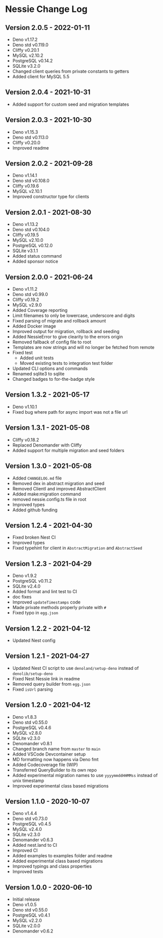 # Nessie Change Log

## Version 2.0.5 - 2022-01-11

- Deno v1.17.2
- Deno std v0.119.0
- Cliffy v0.20.1
- MySQL v2.10.2
- PostgreSQL v0.14.2
- SQLite v3.2.0
- Changed client queries from private constants to getters
- Added client for MySQL 5.5

## Version 2.0.4 - 2021-10-31

- Added support for custom seed and migration templates

## Version 2.0.3 - 2021-10-30

- Deno v1.15.3
- Deno std v0.113.0
- Cliffy v0.20.0
- Improved readme

## Version 2.0.2 - 2021-09-28

- Deno v1.14.1
- Deno std v0.108.0
- Cliffy v0.19.6
- MySQL v2.10.1
- Improved constructor type for clients

## Version 2.0.1 - 2021-08-30

- Deno v1.13.2
- Deno std v0.104.0
- Cliffy v0.19.5
- MySQL v2.10.0
- PostgreSQL v0.12.0
- SQLite v3.1.1
- Added status command
- Added sponsor notice

## Version 2.0.0 - 2021-06-24

- Deno v1.11.2
- Deno std v0.99.0
- Cliffy v0.19.2
- MySQL v2.9.0
- Added Coverage reporting
- Limit filenames to only be lowercase, underscore and digits
- Fixed parsing of migrate and rollback amount
- Added Docker image
- Improved output for migration, rollback and seeding
- Added NessieError to give clearity to the errors origin
- Removed fallback of config file to root
- Templates are now strings and will no longer be fetched from remote
- Fixed test
  - Added unit tests
  - Moved existing tests to integration test folder
- Updated CLI options and commands
- Renamed sqlite3 to sqlite
- Changed badges to for-the-badge style

## Version 1.3.2 - 2021-05-17

- Deno v1.10.1
- Fixed bug where path for async import was not a file url

## Version 1.3.1 - 2021-05-08

- Cliffy v0.18.2
- Replaced Denomander with Cliffy
- Added support for multiple migration and seed folders

## Version 1.3.0 - 2021-05-08

- Added `CHANGELOG.md` file
- Removed dex in abstract migration and seed
- Removed ClientI and improved AbstractClient
- Added make:migration command
- removed nessie.config.ts file in root
- Improved types
- Added github funding

## Version 1.2.4 - 2021-04-30

- Fixed broken Nest CI
- Improved types
- Fixed typehint for client in `AbstractMigration` and `AbstractSeed`

## Version 1.2.3 - 2021-04-29

- Deno v1.9.2
- PostgreSQL v0.11.2
- SQLite v2.4.0
- Added format and lint test to CI
- doc fixes
- Improved `updateTimestamps` code
- Made private methods properly private with `#`
- Fixed typo in `egg.json`

## Version 1.2.2 - 2021-04-12

- Updated Nest config

## Version 1.2.1 - 2021-04-27

- Updated Nest CI script to use `denoland/setup-deno` instead of
  `denolib/setup-deno`
- Fixed Nest Nessie link in readme
- Removed query builder from `egg.json`
- Fixed `isUrl` parsing

## Version 1.2.0 - 2021-04-12

- Deno v1.8.3
- Deno std v0.55.0
- PostgreSQL v0.4.6
- MySQL v2.8.0
- SQLite v2.3.0
- Denomander v0.8.1
- Changed branch name from `master` to `main`
- Added VSCode Devcontainer setup
- MD formatting now happens via Deno fmt
- Added Codecoverage file (WIP)
- Transferred QueryBuilder to its own repo
- Added experimental migration names to use `yyyymmddHHMMss` instead of unix
  timestamp
- Improved experimental class based migrations

## Version 1.1.0 - 2020-10-07

- Deno v1.4.4
- Deno std v0.73.0
- PostgreSQL v0.4.5
- MySQL v2.4.0
- SQLite v2.3.0
- Denomander v0.6.3
- Added nest.land to CI
- Improved CI
- Added examples to examples folder and readme
- Added experimental class based migrations
- Improved typings and class properties
- Improved tests

## Version 1.0.0 - 2020-06-10

- Initial release
- Deno v1.0.5
- Deno std v0.55.0
- PostgreSQL v0.4.1
- MySQL v2.2.0
- SQLite v2.0.0
- Denomander v0.6.2
